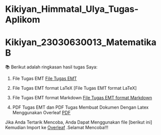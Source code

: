 # Kikiyan_Himmatal_Ulya_Tugas-Aplikom
# Kikiyan_23030630013_MatematikaB
📚 Berikut adalah ringkasan hasil tugas Saya:

1. File Tugas EMT
[File Tugas EMT](https://github.com/kikiyhimma22/Kikiyan_Himmatal_Ulya_Tugas-Aplikom/blob/d59c9ec2bc0d78cc776170fb279ad732ff2966b0/1_EMT_Aljabar.en)

2. File Tugas EMT format LaTeX
[File Tugas EMT format LaTeX]

3. File Tugas EMT format Markdown
[File Tugas EMT format Markdown](https://github.com/kikiyhimma22/Kikiyan_Himmatal_Ulya_Tugas-Aplikom/blob/7c7352718b1fa8d67dd7976b2da96f623adf9564/1_EMT_Aljabar.md)

4. PDF Tugas EMT dan PDF Tugas Membuat Dokumen Dengan Latex Menggunakan Overleaf
[PDF](https://github.com/kikiyhimma22/Kikiyan_Himmatal_Ulya_Tugas-Aplikom/blob/627edaf658e3c2c95c1c3840318cbcffdcb86e48/1_EMT_Aljabar.pdf)

Jika Anda Tertarik Mencoba, Anda Dapat Menggunakan file [berikut ini]
 Kemudian Import ke [Overleaf](https://www.overleaf.com/) .Selamat Mencoba!!!
